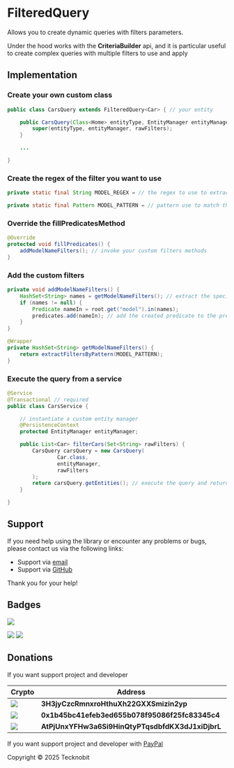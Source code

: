 # FilteredQuery

Allows you to create dynamic queries with filters parameters.

Under the hood works with the **CriteriaBuilder** api, and it is particular useful to create complex queries with
multiple
filters to use and apply

## Implementation

### Create your own custom class

```java
public class CarsQuery extends FilteredQuery<Car> { // your entity

    public CarsQuery(Class<Home> entityType, EntityManager entityManager, Set<String> rawFilters) {
        super(entityType, entityManager, rawFilters);
    }

    ...

}
```

### Create the regex of the filter you want to use

```java
private static final String MODEL_REGEX = // the regex to use to extract from the raw filters the matching model names

private static final Pattern MODEL_PATTERN = // pattern use to match the raw filters
```

### Override the fillPredicatesMethod

```java
@Override
protected void fillPredicates() {
    addModelNameFilters(); // invoke your custom filters methods
}
```

### Add the custom filters

```java
private void addModelNameFilters() {
    HashSet<String> names = getModelNameFilters(); // extract the specific filters from the rawFilters list
    if (names != null) {
        Predicate nameIn = root.get("model").in(names);
        predicates.add(nameIn); // add the created predicate to the predicates list
    }
}

@Wrapper
private HashSet<String> getModelNameFilters() {
    return extractFiltersByPattern(MODEL_PATTERN);
}
```

### Execute the query from a service

```java
@Service
@Transactional // required
public class CarsService {

    // instantiate a custom entity manager
    @PersistenceContext
    protected EntityManager entityManager;

    public List<Car> filterCars(Set<String> rawFilters) {
        CarsQuery carsQuery = new CarsQuery(
                Car.class,
                entityManager,
                rawFilters
        );
        return carsQuery.getEntities(); // execute the query and return the resuls
    }

}
```

## Support

If you need help using the library or encounter any problems or bugs, please contact us via the following links:

- Support via <a href="mailto:infotecknobitcompany@gmail.com">email</a>
- Support via <a href="https://github.com/N7ghtm4r3/Equinox/issues/new">GitHub</a>

Thank you for your help!

## Badges

[![](https://img.shields.io/badge/Google_Play-414141?style=for-the-badge&logo=google-play&logoColor=white)](https://play.google.com/store/apps/developer?id=Tecknobit)

[![](https://img.shields.io/badge/Spring_Boot-F2F4F9?style=for-the-badge&logo=spring-boot)](https://spring.io/projects/spring-boot) [![](https://img.shields.io/badge/Java-ED8B00?style=for-the-badge&logo=java&logoColor=white)](https://www.oracle.com/java/)

## Donations

If you want support project and developer

| Crypto                                                                                              | Address                                          | Network  |
|-----------------------------------------------------------------------------------------------------|--------------------------------------------------|----------|
| ![](https://img.shields.io/badge/Bitcoin-000000?style=for-the-badge&logo=bitcoin&logoColor=white)   | **3H3jyCzcRmnxroHthuXh22GXXSmizin2yp**           | Bitcoin  |
| ![](https://img.shields.io/badge/Ethereum-3C3C3D?style=for-the-badge&logo=Ethereum&logoColor=white) | **0x1b45bc41efeb3ed655b078f95086f25fc83345c4**   | Ethereum |
| ![](https://img.shields.io/badge/Solana-000?style=for-the-badge&logo=Solana&logoColor=9945FF)       | **AtPjUnxYFHw3a6Si9HinQtyPTqsdbfdKX3dJ1xiDjbrL** | Solana   |

If you want support project and developer
with <a href="https://www.paypal.com/donate/?hosted_button_id=5QMN5UQH7LDT4">PayPal</a>

Copyright © 2025 Tecknobit